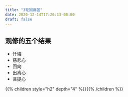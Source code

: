 ```yaml
---
title: "3轮回痛苦"
date: 2020-12-14T17:26:13-08:00
draft: false
---
```


## 观修的五个结果

- 忏悔
- 慈悲心
- 回向
- 出离心
- 菩提心

{{% children style="h2" depth="4" %}}{{% /children %}}
